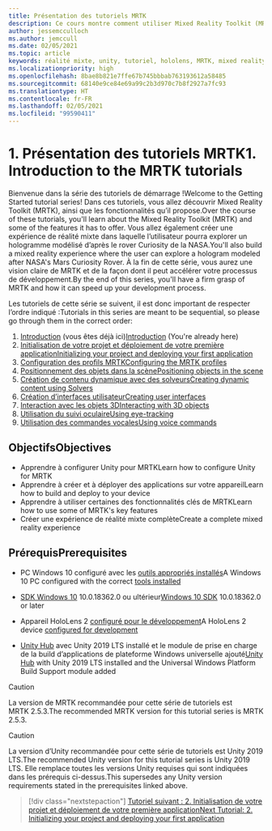 ```yaml
---
title: Présentation des tutoriels MRTK
description: Ce cours montre comment utiliser Mixed Reality Toolkit (MRTK) pour créer une application de réalité mixte à partir de rien.
author: jessemcculloch
ms.author: jemccull
ms.date: 02/05/2021
ms.topic: article
keywords: réalité mixte, unity, tutoriel, hololens, MRTK, mixed reality toolkit, solveurs, suivi oculaire, commandes vocales
ms.localizationpriority: high
ms.openlocfilehash: 8bae8b821e7ffe67b745bbbab763193612a58485
ms.sourcegitcommit: 68140e9ce84e69a99c2b3d970c7b8f2927a7fc93
ms.translationtype: HT
ms.contentlocale: fr-FR
ms.lasthandoff: 02/05/2021
ms.locfileid: "99590411"
---
```

# <a name="1-introduction-to-the-mrtk-tutorials"></a><span data-ttu-id="09c91-104">1. Présentation des tutoriels MRTK</span><span class="sxs-lookup"><span data-stu-id="09c91-104">1. Introduction to the MRTK tutorials</span></span>

<span data-ttu-id="09c91-105">Bienvenue dans la série des tutoriels de démarrage !</span><span class="sxs-lookup"><span data-stu-id="09c91-105">Welcome to the Getting Started tutorial series!</span></span> <span data-ttu-id="09c91-106">Dans ces tutoriels, vous allez découvrir Mixed Reality Toolkit (MRTK), ainsi que les fonctionnalités qu’il propose.</span><span class="sxs-lookup"><span data-stu-id="09c91-106">Over the course of these tutorials, you'll learn about the Mixed Reality Toolkit (MRTK) and some of the features it has to offer.</span></span> <span data-ttu-id="09c91-107">Vous allez également créer une expérience de réalité mixte dans laquelle l’utilisateur pourra explorer un hologramme modélisé d’après le rover Curiosity de la NASA.</span><span class="sxs-lookup"><span data-stu-id="09c91-107">You'll also build a mixed reality experience where the user can explore a hologram modeled after NASA's Mars Curiosity Rover.</span></span> <span data-ttu-id="09c91-108">À la fin de cette série, vous aurez une vision claire de MRTK et de la façon dont il peut accélérer votre processus de développement.</span><span class="sxs-lookup"><span data-stu-id="09c91-108">By the end of this series, you'll have a firm grasp of MRTK and how it can speed up your development process.</span></span>

<span data-ttu-id="09c91-109">Les tutoriels de cette série se suivent, il est donc important de respecter l’ordre indiqué :</span><span class="sxs-lookup"><span data-stu-id="09c91-109">Tutorials in this series are meant to be sequential, so please go through them in the correct order:</span></span>

1. <span data-ttu-id="09c91-110">[Introduction](mr-learning-base-01.md) (vous êtes déjà ici)</span><span class="sxs-lookup"><span data-stu-id="09c91-110">[Introduction](mr-learning-base-01.md) (You're already here)</span></span>
2. [<span data-ttu-id="09c91-111">Initialisation de votre projet et déploiement de votre première application</span><span class="sxs-lookup"><span data-stu-id="09c91-111">Initializing your project and deploying your first application</span></span>](mr-learning-base-02.md)
3. [<span data-ttu-id="09c91-112">Configuration des profils MRTK</span><span class="sxs-lookup"><span data-stu-id="09c91-112">Configuring the MRTK profiles</span></span>](mr-learning-base-03.md)
4. [<span data-ttu-id="09c91-113">Positionnement des objets dans la scène</span><span class="sxs-lookup"><span data-stu-id="09c91-113">Positioning objects in the scene</span></span>](mr-learning-base-04.md)
5. [<span data-ttu-id="09c91-114">Création de contenu dynamique avec des solveurs</span><span class="sxs-lookup"><span data-stu-id="09c91-114">Creating dynamic content using Solvers</span></span>](mr-learning-base-05.md)
6. [<span data-ttu-id="09c91-115">Création d’interfaces utilisateur</span><span class="sxs-lookup"><span data-stu-id="09c91-115">Creating user interfaces</span></span>](mr-learning-base-06.md)
7. [<span data-ttu-id="09c91-116">Interaction avec les objets 3D</span><span class="sxs-lookup"><span data-stu-id="09c91-116">Interacting with 3D objects</span></span>](mr-learning-base-07.md)
8. [<span data-ttu-id="09c91-117">Utilisation du suivi oculaire</span><span class="sxs-lookup"><span data-stu-id="09c91-117">Using eye-tracking</span></span>](mr-learning-base-08.md)
9. [<span data-ttu-id="09c91-118">Utilisation des commandes vocales</span><span class="sxs-lookup"><span data-stu-id="09c91-118">Using voice commands</span></span>](mr-learning-base-09.md)

## <a name="objectives"></a><span data-ttu-id="09c91-119">Objectifs</span><span class="sxs-lookup"><span data-stu-id="09c91-119">Objectives</span></span>

* <span data-ttu-id="09c91-120">Apprendre à configurer Unity pour MRTK</span><span class="sxs-lookup"><span data-stu-id="09c91-120">Learn how to configure Unity for MRTK</span></span>
* <span data-ttu-id="09c91-121">Apprendre à créer et à déployer des applications sur votre appareil</span><span class="sxs-lookup"><span data-stu-id="09c91-121">Learn how to build and deploy to your device</span></span>
* <span data-ttu-id="09c91-122">Apprendre à utiliser certaines des fonctionnalités clés de MRTK</span><span class="sxs-lookup"><span data-stu-id="09c91-122">Learn how to use some of MRTK's key features</span></span>
* <span data-ttu-id="09c91-123">Créer une expérience de réalité mixte complète</span><span class="sxs-lookup"><span data-stu-id="09c91-123">Create a complete mixed reality experience</span></span>

## <a name="prerequisites"></a><span data-ttu-id="09c91-124">Prérequis</span><span class="sxs-lookup"><span data-stu-id="09c91-124">Prerequisites</span></span>

* <span data-ttu-id="09c91-125">PC Windows 10 configuré avec les [outils appropriés installés](../../install-the-tools.md)</span><span class="sxs-lookup"><span data-stu-id="09c91-125">A Windows 10 PC configured with the correct [tools installed](../../install-the-tools.md)</span></span>
* <span data-ttu-id="09c91-126">[SDK Windows 10](https://developer.microsoft.com/windows/downloads/windows-10-sdk/) 10.0.18362.0 ou ultérieur</span><span class="sxs-lookup"><span data-stu-id="09c91-126">[Windows 10 SDK](https://developer.microsoft.com/windows/downloads/windows-10-sdk/) 10.0.18362.0 or later</span></span>
* <span data-ttu-id="09c91-127">Appareil HoloLens 2 [configuré pour le développement](../../platform-capabilities-and-apis/using-visual-studio.md#enabling-developer-mode)</span><span class="sxs-lookup"><span data-stu-id="09c91-127">A HoloLens 2 device [configured for development](../../platform-capabilities-and-apis/using-visual-studio.md#enabling-developer-mode)</span></span>

* <span data-ttu-id="09c91-128"><a href="https://docs.unity3d.com/Manual/GettingStartedInstallingHub.html" target="_blank">Unity Hub</a> avec Unity 2019 LTS installé et le module de prise en charge de la build d’applications de plateforme Windows universelle ajouté</span><span class="sxs-lookup"><span data-stu-id="09c91-128"><a href="https://docs.unity3d.com/Manual/GettingStartedInstallingHub.html" target="_blank">Unity Hub</a> with Unity 2019 LTS installed and the Universal Windows Platform Build Support module added</span></span>

> [!CAUTION]
> <span data-ttu-id="09c91-129">La version de MRTK recommandée pour cette série de tutoriels est MRTK 2.5.3.</span><span class="sxs-lookup"><span data-stu-id="09c91-129">The recommended MRTK version for this tutorial series is MRTK 2.5.3.</span></span>

> [!CAUTION]
> <span data-ttu-id="09c91-130">La version d’Unity recommandée pour cette série de tutoriels est Unity 2019 LTS.</span><span class="sxs-lookup"><span data-stu-id="09c91-130">The recommended Unity version for this tutorial series is Unity 2019 LTS.</span></span> <span data-ttu-id="09c91-131">Elle remplace toutes les versions Unity requises qui sont indiquées dans les prérequis ci-dessus.</span><span class="sxs-lookup"><span data-stu-id="09c91-131">This supersedes any Unity version requirements stated in the prerequisites linked above.</span></span>

> [!div class="nextstepaction"]
> [<span data-ttu-id="09c91-132">Tutoriel suivant : 2. Initialisation de votre projet et déploiement de votre première application</span><span class="sxs-lookup"><span data-stu-id="09c91-132">Next Tutorial: 2. Initializing your project and deploying your first application</span></span>](mr-learning-base-02.md)

